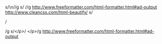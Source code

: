 s/\n//g
s/    //g
http://www.freeformatter.com/html-formatter.html#ad-output
http://www.cleancss.com/html-beautify/
s/<p>/<p>/g
s/<\/p>/<\/p>/g
http://www.freeformatter.com/html-formatter.html#ad-output
